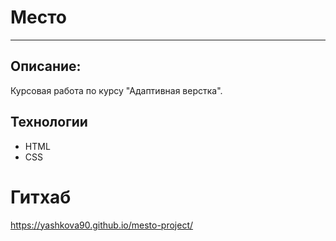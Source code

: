 # Место
---

## Описание: 

Курсовая работа по курсу "Адаптивная верстка".

## Технологии

- HTML
- CSS

# Гитхаб

https://yashkova90.github.io/mesto-project/